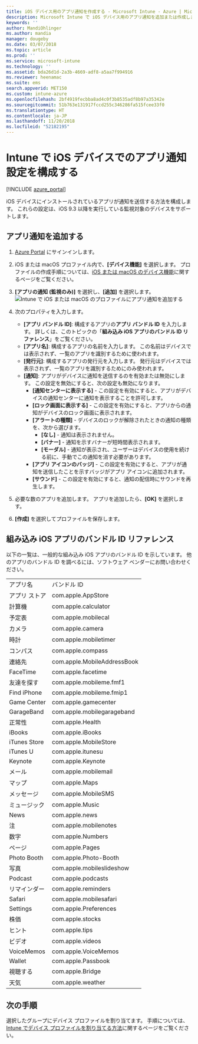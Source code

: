 ```yaml
---
title: iOS デバイス用のアプリ通知を作成する - Microsoft Intune - Azure | Microsoft Docs
description: Microsoft Intune で iOS デバイス用のアプリ通知を追加または作成します。 通知を送信するアプリの選択し、ロック画面での通知設定の構成、サウンドの有効化、アラートの種類の選択、バッジの追加を行います。
keywords: ''
author: MandiOhlinger
ms.author: mandia
manager: dougeby
ms.date: 03/07/2018
ms.topic: article
ms.prod: ''
ms.service: microsoft-intune
ms.technology: ''
ms.assetid: bda26d1d-2a3b-4669-adf8-a5aa7f994916
ms.reviewer: heenamac
ms.suite: ems
search.appverid: MET150
ms.custom: intune-azure
ms.openlocfilehash: 2bf4919fecbba8ad4c0f3b8535adf8b97a35342e
ms.sourcegitcommit: 51b763e131917fccd255c346286fa515fcee33f0
ms.translationtype: HT
ms.contentlocale: ja-JP
ms.lasthandoff: 11/20/2018
ms.locfileid: "52182195"
---
```

# <a name="configure-app-notifications-settings-on-ios-devices-in-intune"></a>Intune で iOS デバイスでのアプリ通知設定を構成する

[!INCLUDE [azure_portal](./includes/azure_portal.md)]

iOS デバイスにインストールされているアプリが通知を送信する方法を構成します。 これらの設定は、iOS 9.3 以降を実行している監視対象のデバイスをサポートします。

## <a name="add-the-app-notification"></a>アプリ通知を追加する

1. [Azure Portal](https://portal.azure.com) にサインインします。
2. iOS または macOS プロファイル内で、**[デバイス機能]** を選択します。 プロファイルの作成手順については、[iOS または macOS のデバイス機能](device-features-configure.md)に関するページをご覧ください。
3. **[アプリの通知 (監視のみ)]** を選択し、**[追加]** を選択します。![Intune で iOS または macOS のプロファイルにアプリ通知を追加する](./media/ios-macos-app-notifications.png)
4. 次のプロパティを入力します。

   - **[アプリ バンドル ID]**: 構成するアプリの**アプリ バンドル ID** を入力します。 詳しくは、このトピックの「**組み込み iOS アプリのバンドル ID リファレンス**」をご覧ください。
   - **[アプリ名]**: 構成するアプリの名前を入力します。 この名前はデバイスでは表示されず、一覧のアプリを識別するために使われます。
   - **[発行元]**: 構成するアプリの発行元を入力します。 発行元はデバイスでは表示されず、一覧のアプリを識別するためにのみ使われます。
   - **[通知]**: アプリがデバイスに通知を送信するのを有効または無効にします。 この設定を無効にすると、次の設定も無効になります。
     - **[通知センターに表示する]** - この設定を有効にすると、アプリがデバイスの通知センターに通知を表示することを許可します。
     - **[ロック画面に表示する]** - この設定を有効にすると、アプリからの通知がデバイスのロック画面に表示されます。
     - **[アラートの種類]** - デバイスのロックが解除されたときの通知の種類を、次から選びます。
       - **[なし]** - 通知は表示されません。
       - **[バナー]** - 通知を示すバナーが短時間表示されます。
       - **[モーダル]** - 通知が表示され、ユーザーはデバイスの使用を続ける前に、手動でこの通知を消す必要があります。
     - **[アプリ アイコンのバッジ]** - この設定を有効にすると、アプリが通知を送信したことを示すバッジがアプリ アイコンに追加されます。
     - **[サウンド]** - この設定を有効にすると、通知の配信時にサウンドを再生します。

5. 必要な数のアプリを追加します。 アプリを追加したら、**[OK]** を選択します。
6. **[作成]** を選択してプロファイルを保存します。

## <a name="bundle-id-reference-for-built-in-ios-apps"></a>組み込み iOS アプリのバンドル ID リファレンス

以下の一覧は、一般的な組み込み iOS アプリのバンドル ID を示しています。 他のアプリのバンドル ID を調べるには、ソフトウェア ベンダーにお問い合わせください。

|||
|-|-|
|アプリ名|バンドル ID|
|アプリ ストア|com.apple.AppStore|
|計算機|com.apple.calculator|
|予定表|com.apple.mobilecal|
|カメラ|com.apple.camera|
|時計|com.apple.mobiletimer|
|コンパス|com.apple.compass|
|連絡先|com.apple.MobileAddressBook|
|FaceTime|com.apple.facetime|
|友達を探す|com.apple.mobileme.fmf1|
|Find iPhone|com.apple.mobileme.fmip1|
|Game Center|com.apple.gamecenter|
|GarageBand|com.apple.mobilegarageband|
|正常性|com.apple.Health|
|iBooks|com.apple.iBooks|
|iTunes Store|com.apple.MobileStore|
|iTunes U|com.apple.itunesu|
|Keynote|com.apple.Keynote|
|メール|com.apple.mobilemail|
|マップ|com.apple.Maps|
|メッセージ|com.apple.MobileSMS|
|ミュージック|com.apple.Music|
|News|com.apple.news|
|注|com.apple.mobilenotes|
|数字|com.apple.Numbers|
|ページ|com.apple.Pages|
|Photo Booth|com.apple.Photo-Booth|
|写真|com.apple.mobileslideshow|
|Podcast|com.apple.podcasts|
|リマインダー|com.apple.reminders|
|Safari|com.apple.mobilesafari|
|Settings|com.apple.Preferences|
|株価|com.apple.stocks|
|ヒント|com.apple.tips|
|ビデオ|com.apple.videos|
|VoiceMemos|com.apple.VoiceMemos|
|Wallet|com.apple.Passbook|
|視聴する|com.apple.Bridge|
|天気|com.apple.weather|

## <a name="next-steps"></a>次の手順

選択したグループにデバイス プロファイルを割り当てます。 手順については、[Intune でデバイス プロファイルを割り当てる方法](device-profile-assign.md)に関するページをご覧ください。
